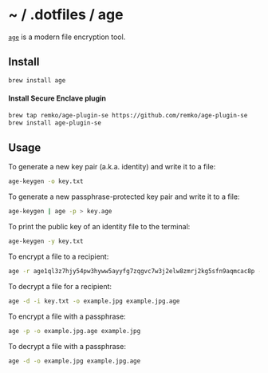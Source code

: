 # ~ / .dotfiles / age

[`age`](https://age-encryption.org/) is a modern file encryption tool.

## Install

```sh
brew install age
```

#### Install Secure Enclave plugin

```sh
brew tap remko/age-plugin-se https://github.com/remko/age-plugin-se
brew install age-plugin-se
```

## Usage

To generate a new key pair (a.k.a. identity) and write it to a file:

```sh
age-keygen -o key.txt
```

To generate a new passphrase-protected key pair and write it to a file:

```sh
age-keygen | age -p > key.age
```

To print the public key of an identity file to the terminal:

```sh
age-keygen -y key.txt
```

To encrypt a file to a recipient:

```sh
age -r age1ql3z7hjy54pw3hyww5ayyfg7zqgvc7w3j2elw8zmrj2kg5sfn9aqmcac8p -o example.jpg.age example.jpg
```

To decrypt a file for a recipient:

```sh
age -d -i key.txt -o example.jpg example.jpg.age
```

To encrypt a file with a passphrase:

```sh
age -p -o example.jpg.age example.jpg
```

To decrypt a file with a passphrase:

```sh
age -d -o example.jpg example.jpg.age
```
